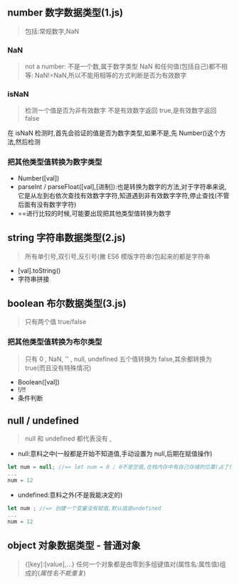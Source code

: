 ## number 数字数据类型(1.js)

> 包括:常规数字,NaN

### NaN

> not a number: 不是一个数,属于数字类型
> NaN 和任何值(包括自己)都不相等: NaN!=NaN,所以不能用相等的方式判断是否为有效数字

### isNaN

> 检测一个值是否为非有效数字 不是有效数字返回 true,是有效数字返回 false

在 isNaN 检测时,首先会验证的值是否为数字类型,如果不是,先 Number()这个方法,然后检测

### 把其他类型值转换为数字类型

-   Number([val])
-   parseInt / parseFloat([val],[进制]):也是转换为数字的方法,对于字符串来说,它是从左到右依次查找有效数字字符,知道遇到非有效数字字符,停止查找(不管后面有没有数字字符)
-   ==进行比较的时候,可能要出现把其他类型值转换为数字

## string 字符串数据类型(2.js)

> 所有单引号,双引号,反引号(撇 ES6 模版字符串)包起来的都是字符串

-   [val].toString()
-   字符串拼接

## boolean 布尔数据类型(3.js)

> 只有两个值 true/false

### 把其他类型值转换为布尔类型

> 只有 0 , NaN, '' , null, undefined 五个值转换为 false,其余都转换为 true(而且没有特殊情况)

-   Boolean([val])
-   !/!!
-   条件判断

## null / undefined

> null 和 undefined 都代表没有 ,

-   null:意料之中(一般都是开始不知道值,手动设置为 null,后期在赋值操作)

```javascript
let num = null; //=> let num = 0 ; 0不是空值,在栈内存中有自己存储的位置(占了位置) 一般最好用null作为初始空值
...
num = 12

```

-   undefined:意料之外(不是我能决定的)

```javascript
let num ; //=> 创建一个变量没有赋值,默认值是undefined
...
num = 12

```

## object 对象数据类型 - 普通对象
> {[key]:[value],...} 任何一个对象都是由零到多组键值对(属性名:属性值)组成的(*属性名不能重复*)
